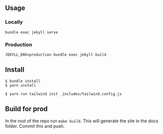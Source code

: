 ## Usage

### Locally

`bundle exec jekyll serve`

### Production

`JEKYLL_ENV=production bundle exec jekyll build`

## Install


```shell
$ bundle install
$ yarn install

$ yarn run tailwind init _includes/tailwind.config.js
```

## Build for prod

In the root of the repo run `make build`. This will generate the site in the docs folder. Commit this and push.
